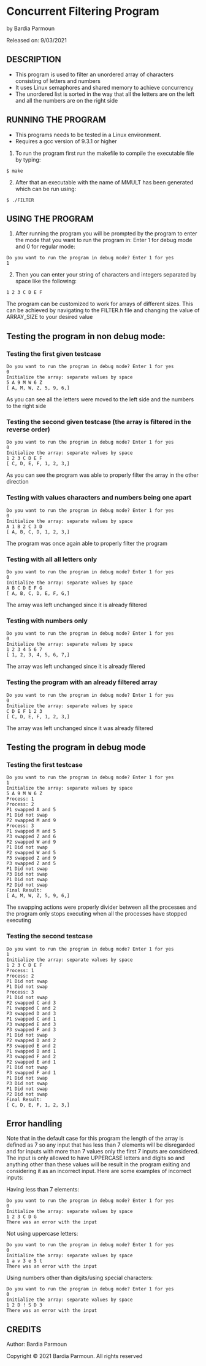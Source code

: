 # Concurrent Filtering Program

by Bardia Parmoun

Released on: 9/03/2021

## DESCRIPTION
- This program is used to filter an unordered array of characters consisting of letters and numbers
- It uses Linux semaphores and shared memory to achieve concurrency
- The unordered list is sorted in the way that all the letters are on the left and all the numbers are on the right side

## RUNNING THE PROGRAM
- This programs needs to be tested in a Linux environment. 
- Requires a gcc version of 9.3.1 or higher
1. To run the program first run the makefile to compile the executable file by typing:
```shell
$ make
```
2. After that an executable with the name of MMULT has been generated which  can be run using:
```shell
$ ./FILTER
```

## USING THE PROGRAM
1. After running the program you will be prompted by the program to enter the mode that you want to run the program in:
Enter 1 for debug mode and 0 for regular mode:

```
Do you want to run the program in debug mode? Enter 1 for yes
1
```

2. Then you can enter your string of characters and integers separated by space like the following:
```
1 2 3 C D E F
```

The program can be customized to work for arrays of different sizes. This can be achieved by navigating to the FILTER.h file and 
changing the value of ARRAY_SIZE to your desired value


## Testing the program in non debug mode:
### Testing the first given testcase
```
Do you want to run the program in debug mode? Enter 1 for yes
0
Initialize the array: separate values by space
5 A 9 M W 6 Z
[ A, M, W, Z, 5, 9, 6,]
```
As you can see all the letters were moved to the left side and the numbers to the right side

### Testing the second given testcase (the array is filtered in the reverse order)
```
Do you want to run the program in debug mode? Enter 1 for yes
0
Initialize the array: separate values by space
1 2 3 C D E F
[ C, D, E, F, 1, 2, 3,]
```
As you can see the program was able to properly filter the array in the other direction

### Testing with values characters and numbers being one apart
```
Do you want to run the program in debug mode? Enter 1 for yes
0
Initialize the array: separate values by space
A 1 B 2 C 3 D
[ A, B, C, D, 1, 2, 3,]
```
The program was once again able to properly filter the program

### Testing with all all letters only
```
Do you want to run the program in debug mode? Enter 1 for yes
0
Initialize the array: separate values by space
A B C D E F G
[ A, B, C, D, E, F, G,]
```
The array was left unchanged since it is already filtered 

### Testing with numbers only
```
Do you want to run the program in debug mode? Enter 1 for yes
0
Initialize the array: separate values by space
1 2 3 4 5 6 7
[ 1, 2, 3, 4, 5, 6, 7,]
```
The array was left unchanged since it is already filered

### Testing the program with an already filtered array
```
Do you want to run the program in debug mode? Enter 1 for yes
0
Initialize the array: separate values by space
C D E F 1 2 3
[ C, D, E, F, 1, 2, 3,]
```
The array was left unchanged since it was already filtered

## Testing the program in debug mode
### Testing the first testcase
```
Do you want to run the program in debug mode? Enter 1 for yes
1
Initialize the array: separate values by space
5 A 9 M W 6 Z
Process: 1
Process: 2
P1 swapped A and 5
P1 Did not swap
P2 swapped M and 9
Process: 3
P1 swapped M and 5
P3 swapped Z and 6
P2 swapped W and 9
P1 Did not swap
P2 swapped W and 5
P3 swapped Z and 9
P3 swapped Z and 5
P1 Did not swap
P3 Did not swap
P1 Did not swap
P2 Did not swap
Final Result:
[ A, M, W, Z, 5, 9, 6,]
```
The swapping actions were properly divider between all the processes and the program only stops executing when all the processes have stopped executing

### Testing the second testcase
```
Do you want to run the program in debug mode? Enter 1 for yes
1
Initialize the array: separate values by space
1 2 3 C D E F
Process: 1
Process: 2
P1 Did not swap
P1 Did not swap
Process: 3
P1 Did not swap
P2 swapped C and 3
P1 swapped C and 2
P3 swapped D and 3
P1 swapped C and 1
P3 swapped E and 3
P3 swapped F and 3
P1 Did not swap
P2 swapped D and 2
P3 swapped E and 2
P1 swapped D and 1
P3 swapped F and 2
P2 swapped E and 1
P1 Did not swap
P3 swapped F and 1
P1 Did not swap
P3 Did not swap
P1 Did not swap
P2 Did not swap
Final Result:
[ C, D, E, F, 1, 2, 3,]
```

## Error handling
Note that in the default case for this program the length of the array is defined as 7 so any input that has less than 7 elements will be disregarded and for inputs with more than 7 values only the first 7 inputs are considered. The input is only allowed to have UPPERCASE letters and digits so and anything other than these values will be result in the program exiting and considering it as an incorrect input. Here are some examples of incorrect inputs:

Having less than 7 elements:
```
Do you want to run the program in debug mode? Enter 1 for yes
0
Initialize the array: separate values by space
1 2 3 C D G
There was an error with the input
```

Not using uppercase letters:
```
Do you want to run the program in debug mode? Enter 1 for yes
0
Initialize the array: separate values by space
1 a v 3 e 5 t
There was an error with the input
```

Using numbers other than digits/using special characters:
```
Do you want to run the program in debug mode? Enter 1 for yes
0
Initialize the array: separate values by space
1 2 D ! S D 3
There was an error with the input
```

## CREDITS
Author: Bardia Parmoun

Copyright © 2021 Bardia Parmoun. All rights reserved
